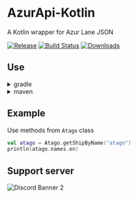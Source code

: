 # AzurApi-Kotlin
A Kotlin wrapper for Azur Lane JSON

[![Release](https://jitpack.io/v/AzurAPI/AzurApi-Kotlin.svg?style=flat-square)](https://jitpack.io/#AzurAPI/AzurApi-Kotlin)
[![Build Status](https://img.shields.io/endpoint.svg?url=https%3A%2F%2Factions-badge.atrox.dev%2Fazurapi%2Fazurapi-kotlin%2Fbadge&style=flat-square)](https://actions-badge.atrox.dev/azurapi/azurapi-kotlin/goto)
[![Downloads](https://jitpack.io/v/AzurAPI/AzurApi-Kotlin/week.svg?style=flat-square)](https://jitpack.io/#AzurAPI/AzurApi-Kotlin)

## Use
<details><summary>gradle</summary>

```kotlin
repositories {
    maven(url = "https://jitpack.io")
}
```

```kotlin
dependencies {
    implementation("com.github.AzurAPI:AzurApi-Kotlin:Tag")
}
```
</details>

<details><summary>maven</summary>

```xml
<repositories>
    <repository>
        <id>jitpack.io</id>
        <url>https://jitpack.io</url>
    </repository>
</repositories>
```

```xml
<dependency>
    <groupId>com.github.AzurAPI</groupId>
    <artifactId>AzurApi-Kotlin</artifactId>
    <version>Tag</version>
</dependency>
```
</details>

## Example

Use methods from `Atago` class

```kotlin
val atago = Atago.getShipByName("atago")
println(atago.names.en)
```

## Support server
![Discord Banner 2](https://discordapp.com/api/guilds/648206344729526272/widget.png?style=banner2)
